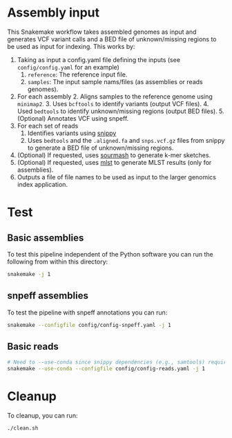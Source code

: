 # Assembly input

This Snakemake workflow takes assembled genomes as input and generates VCF variant calls and a BED file of unknown/missing regions 
to be used as input for indexing. This works by:

1. Taking as input a config.yaml file defining the inputs (see `config/config.yaml` for an example)
    1. `reference`: The reference input file.
    2. `samples`: The input sample nams/files (as assemblies or reads genomes).
2. For each assembly
    2. Aligns samples to the reference genome using `minimap2`.
    3. Uses `bcftools` to identify variants (output VCF files).
    4. Used `bedtools` to identify unknown/missing regions (output BED files).
    5. (Optional) Annotates VCF using snpeff.
3. For each set of reads
    1. Identifies variants using [snippy](https://github.com/tseemann/snippy)
    2. Uses `bedtools` and the `.aligned.fa` and `snps.vcf.gz` files from snippy to generate a BED file of unknown/missing regions.
4. (Optional) If requested, uses [sourmash](https://github.com/sourmash-bio/sourmash) to generate k-mer sketches.
5. (Optional) If requested, uses [mlst](https://github.com/tseemann/mlst) to generate MLST results (only for assemblies).
5. Outputs a file of file names to be used as input to the larger genomics index application. 

# Test

## Basic assemblies

To test this pipeline independent of the Python software you can run the following from within this directory:

```bash
snakemake -j 1
```

## snpeff assemblies

To test the pipeline with snpeff annotations you can run:

```bash
snakemake --configfile config/config-snpeff.yaml -j 1
```

## Basic reads

```bash
# Need to --use-conda since snippy dependencies (e.g., samtools) requires specific versions
snakemake --use-conda --configfile config/config-reads.yaml -j 1
```

# Cleanup

To cleanup, you can run:

```bash
./clean.sh
```
